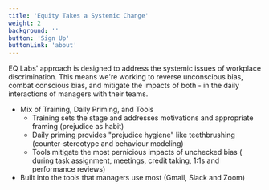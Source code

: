 ```yaml
---
title: 'Equity Takes a Systemic Change'
weight: 2
background: ''
button: 'Sign Up'
buttonLink: 'about'
---
```


EQ Labs' approach is designed to address the systemic issues of workplace discrimination. This means we're working to reverse unconscious bias, combat conscious bias, and mitigate the impacts of both - in the daily interactions of managers with their teams.

- Mix of Training, Daily Priming, and Tools
  - Training sets the stage and addresses motivations and appropriate framing (prejudice as habit)
  - Daily priming provides "prejudice hygiene" like teethbrushing (counter-stereotype and behaviour modeling)
  - Tools mitigate the most pernicious impacts of unchecked bias ( during task assignment, meetings, credit taking, 1:1s and performance reviews)
- Built into the tools that managers use most (Gmail, Slack and Zoom)
